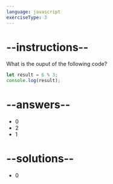 ```yaml
---
language: javascript
exerciseType: 3
---
```


# --instructions--

What is the ouput of the following code?
```javascript
let result = 6 % 3;
console.log(result);
```

# --answers--

- 0
- 2
- 1

# --solutions--

- 0
